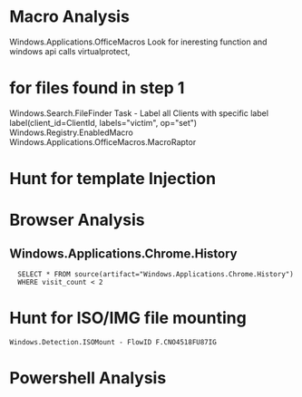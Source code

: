 # Macro Analysis
  Windows.Applications.OfficeMacros
  Look for ineresting function and windows api calls  virtualprotect, 
# for files found in step 1
  Windows.Search.FileFinder
    Task - Label all Clients with specific label
        label(client_id=ClientId, labels="victim", op="set")
  Windows.Registry.EnabledMacro
  Windows.Applications.OfficeMacros.MacroRaptor
# Hunt for template  Injection
# Browser Analysis
 ## Windows.Applications.Chrome.History 
      SELECT * FROM source(artifact="Windows.Applications.Chrome.History")
      WHERE visit_count < 2
# Hunt for ISO/IMG file mounting
    Windows.Detection.ISOMount - FlowID F.CNO4518FU87IG
# Powershell Analysis
